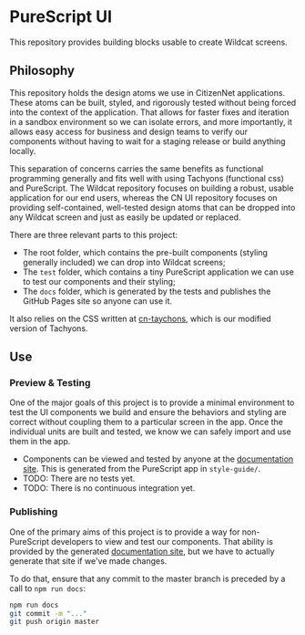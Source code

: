 # PureScript UI

This repository provides building blocks usable to create Wildcat screens.


## Philosophy

This repository holds the design atoms we use in CitizenNet applications. These atoms can be built, styled, and rigorously tested without being forced into the context of the application. That allows for faster fixes and iteration in a sandbox environment so we can isolate errors, and more importantly, it allows easy access for business and design teams to verify our components without having to wait for a staging release or build anything locally.

This separation of concerns carries the same benefits as functional programming generally and fits well with using Tachyons (functional css) and PureScript. The Wildcat repository focuses on building a robust, usable application for our end users, whereas the CN UI repository focuses on providing self-contained, well-tested design atoms that can be dropped into any Wildcat screen and just as easily be updated or replaced.

There are three relevant parts to this project:

- The root folder, which contains the pre-built components (styling generally included) we can drop into Wildcat screens;
- The `test` folder, which contains a tiny PureScript application we can use to test our components and their styling;
- The `docs` folder, which is generated by the tests and publishes the GitHub Pages site so anyone can use it.

It also relies on the CSS written at [cn-taychons](https://github.com/citizennet/cn-tachyons), which is our modified version of Tachyons.


## Use

### Preview & Testing
One of the major goals of this project is to provide a minimal environment to test the UI components we build and ensure the behaviors and styling are correct without coupling them to a particular screen in the app. Once the individual units are built and tested, we know we can safely import and use them in the app.

- Components can be viewed and tested by anyone at the [documentation site](https://citizennet.github.io/purescript-cn-ui/). This is generated from the PureScript app in `style-guide/`.
- TODO: There are no tests yet.
- TODO: There is no continuous integration yet.

### Publishing
One of the primary aims of this project is to provide a way for non-PureScript developers to view and test our components. That ability is provided by the generated [documentation site](https://citizennet.github.io/purescript-cn-ui/), but we have to actually generate that site if we've made changes.

To do that, ensure that any commit to the master branch is preceded by a call to `npm run docs`:

```sh
npm run docs
git commit -m "..."
git push origin master
```

